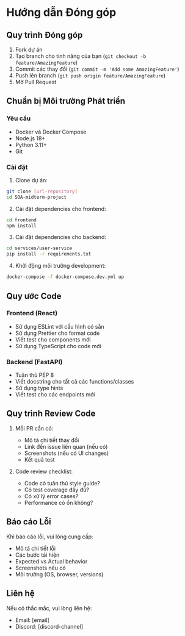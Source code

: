 # Hướng dẫn Đóng góp

## Quy trình Đóng góp

1. Fork dự án
2. Tạo branch cho tính năng của bạn (`git checkout -b feature/AmazingFeature`)
3. Commit các thay đổi (`git commit -m 'Add some AmazingFeature'`)
4. Push lên branch (`git push origin feature/AmazingFeature`)
5. Mở Pull Request

## Chuẩn bị Môi trường Phát triển

### Yêu cầu
- Docker và Docker Compose
- Node.js 18+
- Python 3.11+
- Git

### Cài đặt
1. Clone dự án:
```bash
git clone [url-repository]
cd SOA-midterm-project
```

2. Cài đặt dependencies cho frontend:
```bash
cd frontend
npm install
```

3. Cài đặt dependencies cho backend:
```bash
cd services/user-service
pip install -r requirements.txt
```

4. Khởi động môi trường development:
```bash
docker-compose -f docker-compose.dev.yml up
```

## Quy ước Code

### Frontend (React)
- Sử dụng ESLint với cấu hình có sẵn
- Sử dụng Prettier cho format code
- Viết test cho components mới
- Sử dụng TypeScript cho code mới

### Backend (FastAPI)
- Tuân thủ PEP 8
- Viết docstring cho tất cả các functions/classes
- Sử dụng type hints
- Viết test cho các endpoints mới

## Quy trình Review Code

1. Mỗi PR cần có:
   - Mô tả chi tiết thay đổi
   - Link đến issue liên quan (nếu có)
   - Screenshots (nếu có UI changes)
   - Kết quả test

2. Code review checklist:
   - Code có tuân thủ style guide?
   - Có test coverage đầy đủ?
   - Có xử lý error cases?
   - Performance có ổn không?

## Báo cáo Lỗi

Khi báo cáo lỗi, vui lòng cung cấp:
- Mô tả chi tiết lỗi
- Các bước tái hiện
- Expected vs Actual behavior
- Screenshots nếu có
- Môi trường (OS, browser, versions)

## Liên hệ

Nếu có thắc mắc, vui lòng liên hệ:
- Email: [email]
- Discord: [discord-channel]